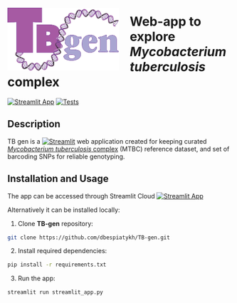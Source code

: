 <img align ="left" src=./assets/logo.svg width=250px style="padding-right: 25px; padding-top: 25px;">

# Web-app to explore _Mycobacterium tuberculosis_ complex

[![Streamlit App](https://static.streamlit.io/badges/streamlit_badge_black_white.svg)](https://tb-gen.streamlit.app)
[![Tests](https://github.com/dbespiatykh/TB-gen/actions/workflows/main.yml/badge.svg?branch=main)](https://github.com/dbespiatykh/TB-gen/actions/workflows/main.yml)

## Description

TB gen is a [![Streamlit](https://img.shields.io/badge/-Streamlit-262730?logo=streamlit&style=flat)](https://streamlit.io/) web application created for keeping curated [_Mycobacterium tuberculosis_ complex](https://en.wikipedia.org/wiki/Mycobacterium_tuberculosis_complex) (MTBC) reference dataset, and set of barcoding SNPs for reliable genotyping.

## Installation and Usage

The app can be accessed through Streamlit Cloud [![Streamlit App](https://static.streamlit.io/badges/streamlit_badge_black_white.svg)](https://tb-gen.streamlit.app)

Alternatively it can be installed locally:

1. Clone **TB-gen** repository:

```bash
git clone https://github.com/dbespiatykh/TB-gen.git
```

2. Install required dependencies:

```bash
pip install -r requirements.txt
```

3. Run the app:

```bash
streamlit run streamlit_app.py
```
